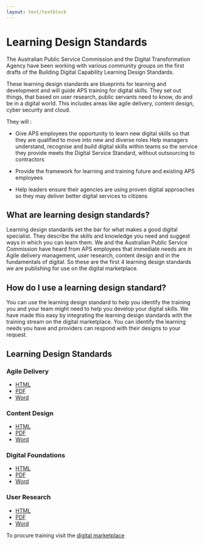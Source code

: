 ```yaml
---
layout: text/textblock
---
```


# Learning Design Standards

The Australian Public Service Commission and the Digital Transformation Agency have been working with various community groups on the first drafts of the Building Digital Capability Learning Design Standards.

These learning design standards are blueprints for learning and development and will guide APS training for digital skills. They set out things, that based on user research, public servants need to know, do and be in a digital world. This includes areas like agile delivery, content design, cyber security and cloud.

They will :

- Give APS employees the opportunity to learn new digital skills so that they are qualified to move into new and diverse roles
Help managers understand, recognise and build digital skills within teams so the service they provide meets the Digital Service Standard, without outsourcing to contractors

- Provide the framework for learning and training future and existing APS employees

- Help leaders ensure their agencies are using proven digital approaches so they may deliver better digital services to citizens

## What are learning design standards?

Learning design standards set the bar for what makes a good digital specialist. They describe the skills and knowledge you need and suggest ways in which you can learn them. We and the Australian Public Service Commission have heard from APS employees that immediate needs are in Agile delivery management, user research, content design and in the fundamentals of digital. So these are the first 4 learning design standards we are publishing for use on the digital marketplace.

## How do I use a learning design standard?

You can use the learning design standard to help you identify the training you and your team might need to help you develop your digital skills. We have made this easy by integrating the learning design standards with the training stream on the digital marketplace. You can identify the learning needs you have and providers can respond with their designs to your request.

## Learning Design Standards

### Agile Delivery
- [HTML](/assets/lds/agile_delivery)
- [PDF](/assets/lds/agile_delivery/pdf.pdf)
- [Word](/assets/lds/agile_delivery/word.docx)

### Content Design
- [HTML](/assets/lds/content_design)
- [PDF](/assets/lds/content_design/pdf.pdf)
- [Word](/assets/lds/content_design/word.docx)

### Digital Foundations
- [HTML](/assets/lds/digital_foundations)
- [PDF](/assets/lds/digital_foundations/pdf.pdf)
- [Word](/assets/lds/digital_foundations/word.docx)

### User Research
- [HTML](/assets/lds/user_research)
- [PDF](/assets/lds/user_research/pdf.pdf)
- [Word](/assets/lds/user_research/word.docx)

To procure training visit the [digital marketplace](https://marketplace.service.gov.au/)
